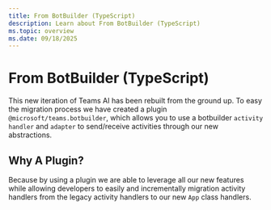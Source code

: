 ```yaml
---
title: From BotBuilder (TypeScript)
description: Learn about From BotBuilder (TypeScript)
ms.topic: overview
ms.date: 09/18/2025
---
```


# From BotBuilder (TypeScript)

This new iteration of Teams AI has been rebuilt from the ground up. To easy the migration process
we have created a plugin `@microsoft/teams.botbuilder`, which allows you to use a botbuilder `activity handler`
and `adapter` to send/receive activities through our new abstractions.

## Why A Plugin?

Because by using a plugin we are able to leverage all our new features while allowing developers to easily and incrementally
migration activity handlers from the legacy activity handlers to our new `App` class handlers.
